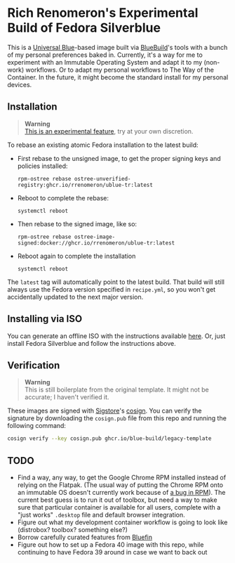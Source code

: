 # Rich Renomeron's Experimental Build of Fedora Silverblue

This is a [Universal Blue](https://universal-blue.org)-based image built via [BlueBuild](https://bulue-build.org)'s 
tools with a bunch of my personal preferences baked in. Currently, it's a way for me to experiment with an 
Immutable Operating System and adapt it to my (non-work) workflows.  Or to adapt my personal workflows to The Way of
the Container. In the future, it might become the standard install for my personal devices.

## Installation

> **Warning**  
> [This is an experimental feature](https://www.fedoraproject.org/wiki/Changes/OstreeNativeContainerStable), try at your own discretion.

To rebase an existing atomic Fedora installation to the latest build:

- First rebase to the unsigned image, to get the proper signing keys and policies installed:
  ```
  rpm-ostree rebase ostree-unverified-registry:ghcr.io/rrenomeron/ublue-tr:latest
  ```
- Reboot to complete the rebase:
  ```
  systemctl reboot
  ```
- Then rebase to the signed image, like so:
  ```
  rpm-ostree rebase ostree-image-signed:docker://ghcr.io/rrenomeron/ublue-tr:latest
  ```
- Reboot again to complete the installation
  ```
  systemctl reboot
  ```

The `latest` tag will automatically point to the latest build. That build will still always use the Fedora version specified in `recipe.yml`, so you won't get accidentally updated to the next major version.

## Installing via ISO

You can generate an offline ISO with the instructions available [here](https://blue-build.org/learn/universal-blue/#fresh-install-from-an-iso).  Or, just install Fedora Silverblue and follow the instructions above.

## Verification
> **Warning**  
> This is still boilerplate from the original template.  It might not be accurate; I haven't verified it.

These images are signed with [Sigstore](https://www.sigstore.dev/)'s [cosign](https://github.com/sigstore/cosign). You can verify the signature by downloading the `cosign.pub` file from this repo and running the following command:

```bash
cosign verify --key cosign.pub ghcr.io/blue-build/legacy-template
```

## TODO

- Find a way, any way, to get the Google Chrome RPM installed instead of relying on the Flatpak.  (The usual way
  of putting the Chrome RPM onto an immutable OS doesn't currently work because of [a bug in RPM](https://github.com/rpm-software-management/rpm/issues/2577)).  The current best guess is to run it out of toolbox, but need a way to make sure that particular container is available for all users, complete with a "just works" ``.desktop`` file and default browser integration.
- Figure out what my development container workflow is going to look like (distrobox? toolbox? something else?)
- Borrow carefully curated features from [Bluefin](https://github.com/ublue-os/bluefin)
- Figure out how to set up a Fedora 40 image with this repo, while continuing to have Fedora 39 around in case we want to back out
